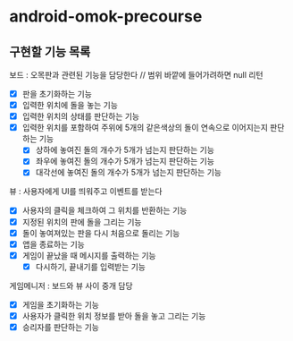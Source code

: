 # android-omok-precourse
## 구현할 기능 목록
보드 : 오목판과 관련된 기능을 담당한다 // 범위 바깥에 들어가려하면 null 리턴

- [X]  판을 초기화하는 기능
- [X]  입력한 위치에 돌을 놓는 기능
- [X]  입력한 위치의 상태를 판단하는 기능
- [X]  입력한 위치를 포함하여 주위에 5개의 같은색상의 돌이 연속으로 이어지는지 판단하는 기능
    - [X]  상하에 놓여진 돌의 개수가 5개가 넘는지 판단하는 기능
    - [X]  좌우에 놓여진 돌의 개수가 5개가 넘는지 판단하는 기능
    - [X]  대각선에 놓여진 돌의 개수가 5개가 넘는지 판단하는 기능

뷰 : 사용자에게 UI를 띄워주고 이벤트를 받는다

- [X]  사용자의 클릭을 체크하여 그 위치를 반환하는 기능
- [X]  지정된 위치의 판에 돌을 그리는 기능
- [X]  돌이 놓여져있는 판을 다시 처음으로 돌리는 기능
- [X]  앱을 종료하는 기능
- [X]  게임이 끝났을 때 메시지를 출력하는 기능
    - [X]  다시하기, 끝내기를 입력받는 기능

게임메니저 : 보드와 뷰 사이 중개 담당

- [X]  게임을 초기화하는 기능
- [X]  사용자가 클릭한 위치 정보를 받아 돌을 놓고 그리는 기능
- [X]  승리자를 판단하는 기능
